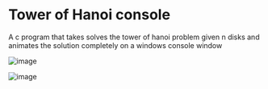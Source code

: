 # Tower of Hanoi console
A c program that takes solves the tower of hanoi problem given n disks and animates the solution completely on a windows console window

![image](https://user-images.githubusercontent.com/41694147/143431877-4d4b6207-5c4b-4577-9ecc-88ef1d45fe89.png)


![image](https://user-images.githubusercontent.com/41694147/143431761-a2050cee-d3cd-45a2-8070-703719402e72.png)

